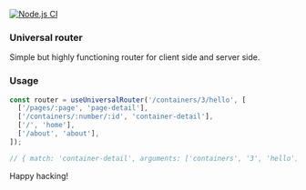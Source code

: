 [![Node.js CI](https://github.com/fatih-erikli/universal-router/actions/workflows/node.js.yml/badge.svg)](https://github.com/fatih-erikli/universal-router/actions/workflows/node.js.yml)

### Universal router

Simple but highly functioning router for client side and server side.

### Usage

```javascript
const router = useUniversalRouter('/containers/3/hello', [
  ['/pages/:page', 'page-detail'],
  ['/containers/:number/:id', 'container-detail'],
  ['/', 'home'],
  ['/about', 'about'],
]);

// { match: 'container-detail', arguments: ['containers', '3', 'hello'] };
```

Happy hacking!
